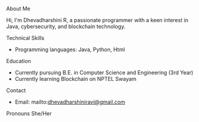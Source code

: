 About Me

Hi, I'm Dhevadharshini R, a passionate programmer with a keen interest in Java, cybersecurity, and blockchain technology.

Technical Skills
- Programming languages: Java, Python, Html

Education
- Currently pursuing B.E. in Computer Science and Engineering (3rd Year)
- Currently learning Blockchain on NPTEL Swayam

Contact
- Email: mailto:dhevadharshiniravi@gmail.com

Pronouns
She/Her
